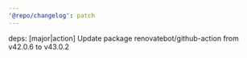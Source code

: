 ```yaml
---
'@repo/changelog': patch
---
```


deps: [major|action] Update package renovatebot/github-action from v42.0.6 to v43.0.2
